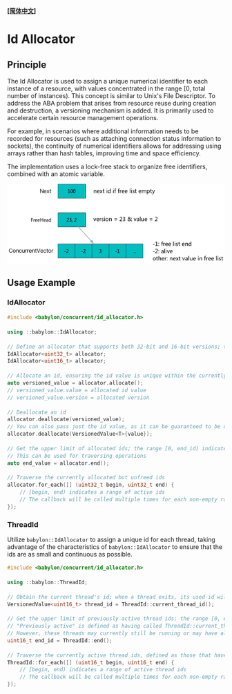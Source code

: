 **[[简体中文]](id_allocator.zh-cn.md)**

# Id Allocator

## Principle

The Id Allocator is used to assign a unique numerical identifier to each instance of a resource, with values concentrated in the range [0, total number of instances). This concept is similar to Unix's File Descriptor. To address the ABA problem that arises from resource reuse during creation and destruction, a versioning mechanism is added. It is primarily used to accelerate certain resource management operations.

For example, in scenarios where additional information needs to be recorded for resources (such as attaching connection status information to sockets), the continuity of numerical identifiers allows for addressing using arrays rather than hash tables, improving time and space efficiency.

The implementation uses a lock-free stack to organize free identifiers, combined with an atomic variable.

![](images/id_allocator.png)

## Usage Example

### IdAllocator

```c++
#include <babylon/concurrent/id_allocator.h>

using ::babylon::IdAllocator;

// Define an allocator that supports both 32-bit and 16-bit versions; the 16-bit version is primarily used for thread ID implementations (it's unlikely that a reasonably designed program would use more than 65536 threads simultaneously)
IdAllocator<uint32_t> allocator;
IdAllocator<uint16_t> allocator;

// Allocate an id, ensuring the id value is unique within the currently allocated but unfreed set; ensure version + id is unique within the visible competition range of the program
auto versioned_value = allocator.allocate();
// versioned_value.value = allocated id value
// versioned_value.version = allocated version

// Deallocate an id
allocator.deallocate(versioned_value);
// You can also pass just the id value, as it can be guaranteed to be unique within the allocated set; the actual deallocation interface does not use the version part
allocator.deallocate(VersionedValue<T>{value});

// Get the upper limit of allocated ids; the range [0, end_id) indicates the range of previously allocated id values
// This can be used for traversing operations
auto end_value = allocator.end();

// Traverse the currently allocated but unfreed ids
allocator.for_each([] (uint32_t begin, uint32_t end) {
    // [begin, end) indicates a range of active ids
    // The callback will be called multiple times for each non-empty range during a single for_each call
});
```

### ThreadId

Utilize `babylon::IdAllocator` to assign a unique id for each thread, taking advantage of the characteristics of `babylon::IdAllocator` to ensure that the ids are as small and continuous as possible.

```c++
#include <babylon/concurrent/id_allocator.h>

using ::babylon::ThreadId;

// Obtain the current thread's id; when a thread exits, its used id will be reused by subsequent new threads
VersionedValue<uint16_t> thread_id = ThreadId::current_thread_id();

// Get the upper limit of previously active thread ids; the range [0, end_id) indicates the range of ids that have been active
// "Previously active" is defined as having called ThreadId::current_thread_id
// However, these threads may currently still be running or may have already exited
uint16_t end_id = ThreadId::end();

// Traverse the currently active thread ids, defined as those that have called ThreadId::current_thread_id and have not exited
ThreadId::for_each([] (uint16_t begin, uint16_t end) {
    // [begin, end) indicates a range of active thread ids
    // The callback will be called multiple times for each non-empty range during a single for_each call
});
```
